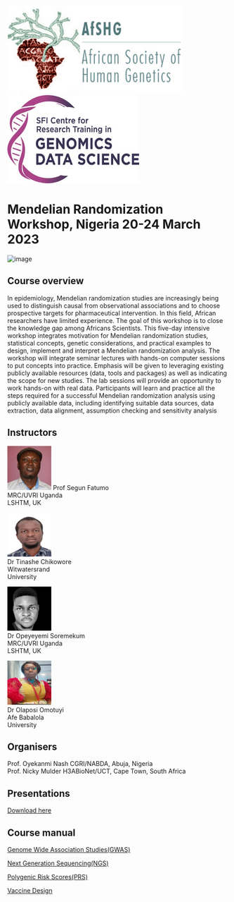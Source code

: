 <img src="https://github.com/tinashedoc/cvx/blob/main/logo_original_tempb%20Afshg.jpeg" width="400" height="200">   <img src="https://github.com/tinashedoc/cvx/blob/main/SFI.jpg" width="300" height="200">

# Mendelian Randomization Workshop, Nigeria 20-24 March 2023

![image](https://user-images.githubusercontent.com/13121809/211202778-e9014dfa-52d9-4e58-a19d-a49e51520c31.png)


## Course overview
In epidemiology, Mendelian randomization studies are increasingly being used to distinguish causal from observational associations and to choose prospective targets for pharmaceutical intervention. In this field, African researchers have limited experience. The goal of this workshop is to close the knowledge gap among Africans Scientists. This five-day intensive workshop integrates motivation for Mendelian randomization studies, statistical concepts, genetic considerations, and practical examples to design, implement and interpret a Mendelian randomization analysis. The workshop will integrate seminar lectures with hands-on computer sessions to put concepts into practice. Emphasis will be given to leveraging existing publicly available resources (data, tools and packages) as well as indicating the scope for new studies. The lab sessions will provide an opportunity to work hands-on with real data. Participants will learn and practice all the steps required for a successful Mendelian randomization analysis using publicly available data, including identifying suitable data sources, data extraction, data alignment, assumption checking and sensitivity analysis  

## Instructors
<img src="https://github.com/tinashedoc/cvx/blob/main/emile2.jpeg" width="100" height="100"> 
Prof Segun Fatumo <br> 
MRC/UVRI Uganda <br> 
LSHTM, UK <br>
      

<img src="https://github.com/tinashedoc/cvx/blob/main/Tinashe%20passportfoto.jpeg" width="100" height="100"> <br>
Dr Tinashe Chikowore <br> 
Witwatersrand <br> 
University <br>

<img src="https://github.com/tinashedoc/cvx/blob/main/U4dZ6bejk.jpeg" width="100" height="100"> <br>
Dr Opeyeyemi Soremekum <br> 
MRC/UVRI Uganda <br> 
LSHTM, UK <br>

<img src="https://github.com/tinashedoc/cvx/blob/main/valentina.jpg" width="100" height="100"> <br>
Dr Olaposi Omotuyi <br> 
Afe Babalola <br> 
University <br> 


## Organisers

Prof. Oyekanmi Nash CGRI/NABDA, Abuja, Nigeria<br>
Prof. Nicky Mulder H3ABioNet/UCT, Cape Town, South Africa<br>



## Presentations
<a href="https://github.com/tinashedoc/African-Genomics-Week/tree/main/Presentations" target="_blank">Download here</a>

## Course manual
<a href="https://github.com/tinashedoc/African-Genomics-Week/tree/main/manuals/GWAS" target="blank">Genome Wide Association Studies(GWAS)</a>

<a href="https://github.com/tinashedoc/African-Genomics-Week/tree/main/manuals/NGS%20analysis" target="blank">Next Generation Sequencing(NGS)</a>

<a href="https://github.com/WCSCourses/HumanGenEpi/tree/main/manuals/Polygenic_risk_scores" target="blank">Polygenic Risk Scores(PRS)</a>

<a href="https://github.com/tinashedoc/African-Genomics-Week/tree/main/manuals/Vaccine%20Design" target="blank"> Vaccine Design </a>



